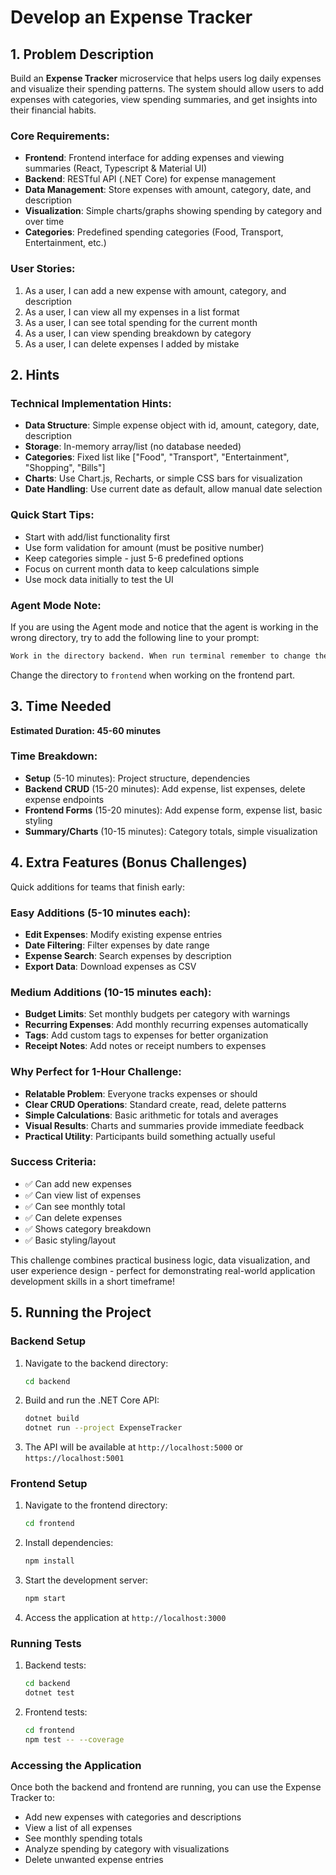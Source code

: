 # Develop an Expense Tracker

## 1. Problem Description

Build an **Expense Tracker** microservice that helps users log daily expenses and visualize their spending patterns. The system should allow users to add expenses with categories, view spending summaries, and get insights into their financial habits.

### Core Requirements:
- **Frontend**: Frontend interface for adding expenses and viewing summaries (React, Typescript & Material UI)
- **Backend**: RESTful API (.NET Core) for expense management
- **Data Management**: Store expenses with amount, category, date, and description
- **Visualization**: Simple charts/graphs showing spending by category and over time
- **Categories**: Predefined spending categories (Food, Transport, Entertainment, etc.)

### User Stories:
1. As a user, I can add a new expense with amount, category, and description
2. As a user, I can view all my expenses in a list format
3. As a user, I can see total spending for the current month
4. As a user, I can view spending breakdown by category
5. As a user, I can delete expenses I added by mistake

## 2. Hints

### Technical Implementation Hints:
- **Data Structure**: Simple expense object with id, amount, category, date, description
- **Storage**: In-memory array/list (no database needed)
- **Categories**: Fixed list like ["Food", "Transport", "Entertainment", "Shopping", "Bills"]
- **Charts**: Use Chart.js, Recharts, or simple CSS bars for visualization
- **Date Handling**: Use current date as default, allow manual date selection

### Quick Start Tips:
- Start with add/list functionality first
- Use form validation for amount (must be positive number)
- Keep categories simple - just 5-6 predefined options
- Focus on current month data to keep calculations simple
- Use mock data initially to test the UI

### Agent Mode Note:
If you are using the Agent mode and notice that the agent is working in the wrong directory, try to add the following line to your prompt:
```markdown
Work in the directory backend. When run terminal remember to change the right directory, for example: `cd challenges/expensetracker/backend && <command>`.
```
Change the directory to `frontend` when working on the frontend part.

## 3. Time Needed

**Estimated Duration: 45-60 minutes**

### Time Breakdown:
- **Setup** (5-10 minutes): Project structure, dependencies
- **Backend CRUD** (15-20 minutes): Add expense, list expenses, delete expense endpoints
- **Frontend Forms** (15-20 minutes): Add expense form, expense list, basic styling
- **Summary/Charts** (10-15 minutes): Category totals, simple visualization

## 4. Extra Features (Bonus Challenges)

Quick additions for teams that finish early:

### Easy Additions (5-10 minutes each):
- **Edit Expenses**: Modify existing expense entries
- **Date Filtering**: Filter expenses by date range
- **Expense Search**: Search expenses by description
- **Export Data**: Download expenses as CSV

### Medium Additions (10-15 minutes each):
- **Budget Limits**: Set monthly budgets per category with warnings
- **Recurring Expenses**: Add monthly recurring expenses automatically
- **Tags**: Add custom tags to expenses for better organization
- **Receipt Notes**: Add notes or receipt numbers to expenses

### Why Perfect for 1-Hour Challenge:
- **Relatable Problem**: Everyone tracks expenses or should
- **Clear CRUD Operations**: Standard create, read, delete patterns
- **Simple Calculations**: Basic arithmetic for totals and averages
- **Visual Results**: Charts and summaries provide immediate feedback
- **Practical Utility**: Participants build something actually useful

### Success Criteria:
- ✅ Can add new expenses
- ✅ Can view list of expenses
- ✅ Can see monthly total
- ✅ Can delete expenses
- ✅ Shows category breakdown
- ✅ Basic styling/layout

This challenge combines practical business logic, data visualization, and user experience design - perfect for demonstrating real-world application development skills in a short timeframe!

## 5. Running the Project

### Backend Setup
1. Navigate to the backend directory:
   ```bash
   cd backend
   ```
2. Build and run the .NET Core API:
   ```bash
   dotnet build
   dotnet run --project ExpenseTracker
   ```
3. The API will be available at `http://localhost:5000` or `https://localhost:5001`

### Frontend Setup
1. Navigate to the frontend directory:
   ```bash
   cd frontend
   ```
2. Install dependencies:
   ```bash
   npm install
   ```
3. Start the development server:
   ```bash
   npm start
   ```
4. Access the application at `http://localhost:3000`

### Running Tests
1. Backend tests:
   ```bash
   cd backend
   dotnet test
   ```
2. Frontend tests:
   ```bash
   cd frontend
   npm test -- --coverage
   ```

### Accessing the Application
Once both the backend and frontend are running, you can use the Expense Tracker to:
- Add new expenses with categories and descriptions
- View a list of all expenses
- See monthly spending totals
- Analyze spending by category with visualizations
- Delete unwanted expense entries